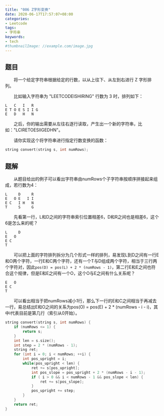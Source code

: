 ```yaml
---
title: "006 Z字形变换"
date: 2020-06-17T17:57:07+08:00
categories:
- Leetcode
tags:
- 字符串
keywords:
- tech
#thumbnailImage: //example.com/image.jpg
---
```


<!--more-->
## 题目
　　将一个给定字符串根据给定的行数，以从上往下、从左到右进行 Z 字形排列。

　　比如输入字符串为 "LEETCODEISHIRING" 行数为 3 时，排列如下：
```
L   C   I   R
E T O E S I I G
E   D   H   N
```

　　之后，你的输出需要从左往右逐行读取，产生出一个新的字符串，比如："LCIRETOESIIGEDHN"。

　　请你实现这个将字符串进行指定行数变换的函数：
```cpp
string convert(string s, int numRows);
```

## 题解
　　从题目给出的例子可以看出字符串由numRows个子字符串按顺序拼接起来组成，若行数为4：
```
L     D     R
E   O E   I I
E C   I H   N
T     S     G
```
　　先看第一行，L和D之间的字符串索引位置相差6，D和R之间也是相差6，这个6是怎么来的呢？
```
L     D
E   O
E C
T
```
　　可以把上面的字符排列拆分为几个形式一样的排列，易发现L到D之间有一行E和O两个字符，一行E和C两个字符，还有一个T与D组成两个字符，相当于三行两个字符对，因此`pos(D) = pos(L) + 2 * (numRows - 1)`，第二行E和E之间也符合这个规律，但是E和E之间有一个O，这个O与E之间有什么关系呢？
```
E   O
E C
T
```
　　可以看出相当于把numRows减小1行，那么下一行的E和C之间相当于再减去一行，易总结出E和O之间的关系为pos(O) = pos(E) + 2 * (numRows - i - i)，其中i代表目前是第几行（索引从0开始）。

```cpp
string convert(string s, int numRows) {
    if (numRows <= 1) {
        return s;
    }
    int len = s.size();
    int step = 2 * (numRows - 1);
    string ret;
    for (int i = 0; i < numRows; ++i) {
        int pos_upright = i;
        while(pos_upright < len) {
            ret += s[pos_upright];
            int pos_slope = pos_upright + 2 * (numRows - i - 1);
            if ( i > 0 && i < numRows - 1 && pos_slope < len) {
                ret += s[pos_slope];
            }
            pos_upright += step;
        }
    }
    return ret;
}
```